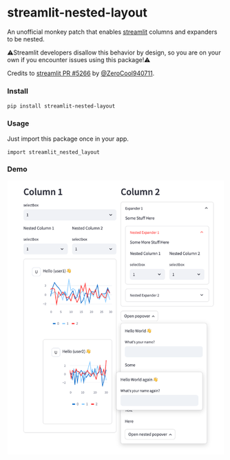 # streamlit-nested-layout
An unofficial monkey patch that enables [streamlit](https://github.com/streamlit/streamlit) columns and expanders to be nested.

⚠️Streamlit developers disallow this behavior by design, so you are on your own if you encounter issues using this package!⚠️

Credits to [streamlit PR #5266](https://github.com/streamlit/streamlit/pull/5266) by [@ZeroCool940711](https://github.com/ZeroCool940711).

### Install
```
pip install streamlit-nested-layout
```

### Usage
Just import this package once in your app.

```
import streamlit_nested_layout
```

### Demo
![Demo](https://raw.githubusercontent.com/joy13975/streamlit-nested-layout/main/images/demo.png)